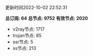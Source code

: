 更新时间2022-10-02 22:52:31

**总订阅: 64**
**总节点: 9752**
**有效节点: 2020**
- v2ray节点: 1717
- trojan节点: 85
- ssr节点: 5
- ss节点: 213
